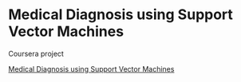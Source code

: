 # Medical Diagnosis using Support Vector Machines

Coursera project 


[Medical Diagnosis using Support Vector Machines](https://www.coursera.org/projects/medical-diagnosis-support-vector-machines)